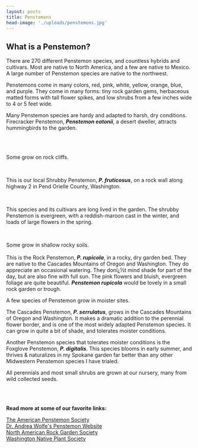 ```yaml
---
layout: posts
title: Penstemons
head-image: './uploads/penstemons.jpg'
---
```

<h2>What is a Penstemon?</h2>
<p>There are 270 different Penstemon species, and countless hybrids and cultivars.  Most are native to North America, and a few are native to Mexico.  A large number of Penstemon species are native to the northwest.</p>
<p>Penstemons come in many colors, red, pink, white, yellow, orange, blue, and purple.  They come in many forms: tiny rock garden gems, herbaceous matted forms with tall flower spikes, and low shrubs from a few inches wide to 4 or 5 feet wide.</p>

<p>Many Penstemon species are hardy and adapted to harsh, dry conditions. Firecracker Penstemon, <strong><em>Penstemon eatonii</em></strong>, a desert dweller, attracts hummingbirds to the garden.</p>   

<br /><br />

<p>Some grow on rock cliffs.</p><br />

<p>This is our local Shrubby Penstemon, <strong><em>P. fruticosus</em></strong>, on a rock wall along highway 2 in Pend Orielle County, Washington.</p><br />

<p>This species and its cultivars are long lived in the garden.   The shrubby Penstemon is evergreen, with a reddish-maroon cast in the winter, and loads of large flowers in the spring.</p><br />

<p>Some grow in shallow rocky soils.
<br><br>
This is the Rock Penstemon, <em><strong>P. rupicola</em></strong>, in a rocky, dry garden bed.  They are native to the Cascades Mountains of Oregon and Washington.  They do appreciate an occasional watering.  They donï¿½t mind shade for part of the day, but are also fine with full sun.  The pink flowers and bluish, evergreen foliage are quite beautiful.
<em><strong>Penstemon rupicola</strong></em> would be lovely in a small rock garden or trough.</p>
<p>A few species of Penstemon grow in moister sites.</p>  
<p>The Cascades Penstemon, <em><strong>P. serrulatus</em></strong>, grows in the Cascades Mountains of Oregon and Washington. It makes a dramatic addition to the perennial flower border, and is one of the most widely adapted Penstemon species.  It can grow in quite a bit of shade, and tolerates moister conditions. </p>
<p>Another Penstemon species that tolerates moister conditions is the Foxglove Penstemon, <strong><em>P. digitalis</em></strong>.  This species blooms in early summer, and thrives & naturalizes in my Spokane garden far better than any other Midwestern Penstemon species I have trialed.</p>

<p>All perennials and most small shrubs are grown at our nursery, many from wild collected seeds.</p>
<br><br>
<p><strong>Read more at some of our favorite links:</strong></p>
<p><a href="http://www.apsdev.org" alt="The American Penstemon Society">The American Penstemon Society</a><br/>
<a href="http://www.biosci.ohio-state.edu/~awolfe/Penstemon/Penstemon.html" alt="Dr. Andrea Wolfe's Penstemon Website">Dr. Andrea Wolfe's Penstemon Website</a><br />
<a href="http://www.nargs.org/" alt="North American Rock Garden Society">North American Rock Garden Society</a><br />
<a href="http://www.wnps.org/" alt="Washington Native Plant Society">Washington Native Plant Society</a></p>